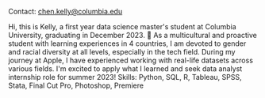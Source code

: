 Contact: chen.kelly@columbia.edu

Hi, this is Kelly, a first year data science master's student at Columbia University, graduating in December 2023. 👋
As a multicultural and proactive student with learning experiences in 4 countries, I am devoted to gender and racial diversity at all levels, especially in the tech field. During my journey at Apple, I have experienced working with real-life datasets across various fields. I'm excited to apply what I learned and seek data analyst internship role for summer 2023!
Skills: Python, SQL, R, Tableau, SPSS, Stata, Final Cut Pro, Photoshop, Premiere
